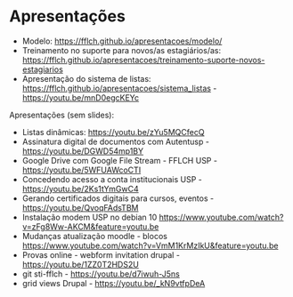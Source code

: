 # Apresentações

  - Modelo: https://fflch.github.io/apresentacoes/modelo/
  - Treinamento no suporte para novos/as estagiários/as: https://fflch.github.io/apresentacoes/treinamento-suporte-novos-estagiarios
  - Apresentação do sistema de listas: https://fflch.github.io/apresentacoes/sistema_listas - https://youtu.be/mnD0egcKEYc

Apresentações (sem slides):

- Listas dinâmicas: https://youtu.be/zYu5MQCfecQ
- Assinatura digital de documentos com Autentusp -  https://youtu.be/DGWD54mp1BY
- Google Drive com Google File Stream - FFLCH USP -  https://youtu.be/5WFUAWcoCTI 
- Concedendo acesso a conta institucionais USP -  https://youtu.be/2Ks1tYmGwC4 
- Gerando certificados digitais para cursos, eventos - https://youtu.be/QvoqFAdsTBM 
- Instalação modem USP no debian 10 https://www.youtube.com/watch?v=zFg8Ww-AKCM&feature=youtu.be
- Mudanças atualização moodle - blocos https://www.youtube.com/watch?v=VmM1KrMzIkU&feature=youtu.be
- Provas online - webform invitation drupal - https://youtu.be/1ZZ0T2HDS2U
- git sti-fflch - https://youtu.be/d7iwuh-J5ns
- grid views Drupal - https://youtu.be/_kN9vtfpDeA 


